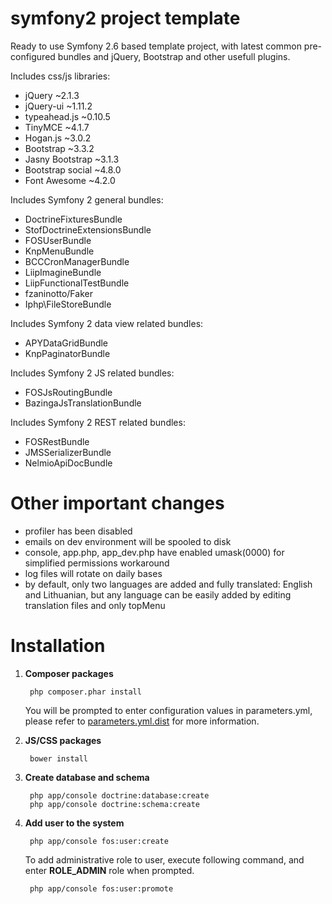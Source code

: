 symfony2 project template
=========================

Ready to use Symfony 2.6 based template project, with latest common pre-configured bundles and jQuery, Bootstrap and other usefull plugins.

Includes css/js libraries:

- jQuery ~2.1.3
- jQuery-ui ~1.11.2
- typeahead.js ~0.10.5
- TinyMCE ~4.1.7
- Hogan.js ~3.0.2
- Bootstrap ~3.3.2
- Jasny Bootstrap ~3.1.3
- Bootstrap social ~4.8.0
- Font Awesome ~4.2.0

Includes Symfony 2 general bundles:

- DoctrineFixturesBundle
- StofDoctrineExtensionsBundle
- FOSUserBundle
- KnpMenuBundle
- BCCCronManagerBundle
- LiipImagineBundle
- LiipFunctionalTestBundle
- fzaninotto/Faker
- Iphp\FileStoreBundle

Includes Symfony 2 data view related bundles:

- APYDataGridBundle
- KnpPaginatorBundle

Includes Symfony 2 JS related bundles:

- FOSJsRoutingBundle
- BazingaJsTranslationBundle

Includes Symfony 2 REST related bundles:

- FOSRestBundle
- JMSSerializerBundle
- NelmioApiDocBundle

Other important changes
=======================
- profiler has been disabled
- emails on dev environment will be spooled to disk
- console, app.php, app_dev.php have enabled umask(0000) for simplified permissions workaround
- log files will rotate on daily bases
- by default, only two languages are added and fully translated: English and Lithuanian, but any language can be easily added by editing translation files and only topMenu

Installation
============

1. **Composer packages**

        php composer.phar install

    You will be prompted to enter configuration values in parameters.yml, please refer to [parameters.yml.dist](/app/config/parameters.yml.dist) for more information.

2. **JS/CSS packages**

        bower install

3. **Create database and schema**

        php app/console doctrine:database:create
        php app/console doctrine:schema:create

4. **Add user to the system**

        php app/console fos:user:create

    To add administrative role to user, execute following command, and enter **ROLE_ADMIN** role when prompted.

        php app/console fos:user:promote
